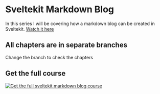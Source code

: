 # Sveltekit Markdown Blog

In this series I will be covering how a markdown blog can be created in Sveltekit.
[Watch it here](https://www.youtube.com/playlist?list=PLm_Qt4aKpfKgonq1zwaCS6kOD-nbOKx7V)

## All chapters are in separate branches
Change the branch to check the chapters

## Get the full course
[![Get the full sveltekit markdown blog course](https://webjeda.com/sveltekit-markdown.png)](https://webjeda.com/courses/sveltekit-markdown-blog)
